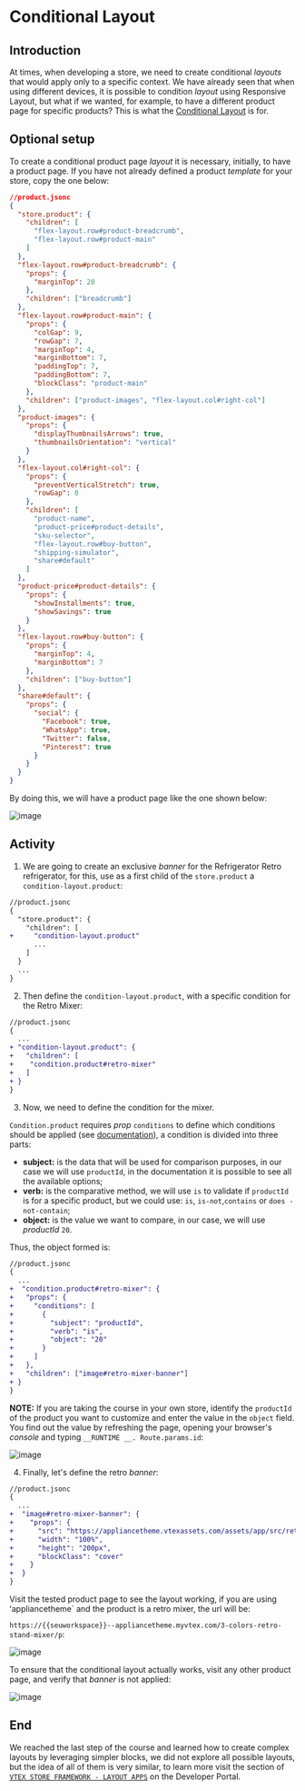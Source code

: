 # Conditional Layout

## Introduction

At times, when developing a store, we need to create conditional _layouts_ that would apply only to a specific context. We have already seen that when using different devices, it is possible to condition _layout_ using Responsive Layout, but what if we wanted, for example, to have a different product page for specific products? This is what the [Conditional Layout](https://developers.vtex.com/vtex-developer-docs/docs/vtex-condition-layout) is for.

## Optional setup

To create a conditional product page _layout_ it is necessary, initially, to have a product page. If you have not already defined a product _template_ for your store, copy the one below:

```json
//product.jsonc
{
  "store.product": {
    "children": [
      "flex-layout.row#product-breadcrumb",
      "flex-layout.row#product-main"
    ]
  },
  "flex-layout.row#product-breadcrumb": {
    "props": {
      "marginTop": 20
    },
    "children": ["breadcrumb"]
  },
  "flex-layout.row#product-main": {
    "props": {
      "colGap": 9,
      "rowGap": 7,
      "marginTop": 4,
      "marginBottom": 7,
      "paddingTop": 7,
      "paddingBottom": 7,
      "blockClass": "product-main"
    },
    "children": ["product-images", "flex-layout.col#right-col"]
  },
  "product-images": {
    "props": {
      "displayThumbnailsArrows": true,
      "thumbnailsOrientation": "vertical"
    }
  },
  "flex-layout.col#right-col": {
    "props": {
      "preventVerticalStretch": true,
      "rowGap": 0
    },
    "children": [
      "product-name",
      "product-price#product-details",
      "sku-selector",
      "flex-layout.row#buy-button",
      "shipping-simulator",
      "share#default"
    ]
  },
  "product-price#product-details": {
    "props": {
      "showInstallments": true,
      "showSavings": true
    }
  },
  "flex-layout.row#buy-button": {
    "props": {
      "marginTop": 4,
      "marginBottom": 7
    },
    "children": ["buy-button"]
  },
  "share#default": {
    "props": {
      "social": {
        "Facebook": true,
        "WhatsApp": true,
        "Twitter": false,
        "Pinterest": true
      }
    }
  }
}
```

By doing this, we will have a product page like the one shown below:

![image](https://user-images.githubusercontent.com/18701182/90407144-84650180-e07c-11ea-9036-838d4d662ba1.png)

## Activity

1. We are going to create an exclusive _banner_ for the Refrigerator Retro refrigerator, for this, use as a first child of the `store.product` a `condition-layout.product`:

```diff
//product.jsonc
{
  "store.product": {
    "children": [
+     "condition-layout.product"
      ...
    ]
  }
  ...
}
```

2. Then define the `condition-layout.product`, with a specific condition for the Retro Mixer:

```diff
//product.jsonc
{
  ...
+ "condition-layout.product": {
+   "children": [
+    "condition.product#retro-mixer"
+   ]
+ }
}

```

3. Now, we need to define the condition for the mixer.

`Condition.product` requires _prop_ `conditions` to define which conditions should be applied (see [documentation](https://developers.vtex.com/docs/vtex-condition-layout)), a condition is divided into three parts:

- **subject:** is the data that will be used for comparison purposes, in our case we will use `productId`, in the documentation it is possible to see all the available options;
- **verb:** is the comparative method, we will use `is` to validate if `productId` is for a specific product, but we could use: `is`, `is-not`,`contains` or `does -not-contain`;
- **object:** is the value we want to compare, in our case, we will use _productId_ `20`.

Thus, the object formed is:

```diff
//product.jsonc
{
  ...
+  "condition.product#retro-mixer": {
+   "props": {
+     "conditions": [
+       {
+         "subject": "productId",
+         "verb": "is",
+         "object": "20"
+       }
+     ]
+   },
+   "children": ["image#retro-mixer-banner"]
+ }
}
```

**NOTE:** If you are taking the course in your own store, identify the `productId` of the product you want to customize and enter the value in the `object` field. You find out the value by refreshing the page, opening your browser's _console_ and typing `__RUNTIME __. Route.params.id`:

![image](https://user-images.githubusercontent.com/18701182/90410392-aeb8be00-e080-11ea-8880-f5470c4e5d00.png)

4. Finally, let's define the retro _banner_:

```diff
//product.jsonc
{
  ...
+  "image#retro-mixer-banner": {
+    "props": {
+      "src": "https://appliancetheme.vtexassets.com/assets/app/src/retroimage___92a8271aac7c51d2059193bdbe019016.jpg",
+      "width": "100%",
+      "height": "200px",
+      "blockClass": "cover"
+    }
+  }
}
```

Visit the tested product page to see the layout working, if you are using ʻappliancetheme` and the product is a retro mixer, the url will be:

`https://{{seuworkspace}}--appliancetheme.myvtex.com/3-colors-retro-stand-mixer/p`:

![image](https://user-images.githubusercontent.com/43679629/93816475-f6a5a480-fc2d-11ea-80e9-45f4b7907007.png)

To ensure that the conditional layout actually works, visit any other product page, and verify that _banner_ is not applied:

![image](https://user-images.githubusercontent.com/18701182/90412377-68b12980-e083-11ea-86a8-99495acfd997.png)

## End

We reached the last step of the course and learned how to create complex layouts by leveraging simpler blocks, we did not explore all possible layouts, but the idea of ​​all of them is very similar, to learn more visit the section of [`VTEX STORE FRAMEWORK - LAYOUT APPS`](https://developers.vtex.com/docs/vtex-condition-layout) on the Developer Portal.
